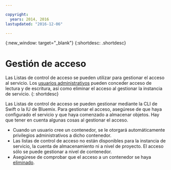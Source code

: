 ```yaml
---

copyright:
  years: 2014, 2016
lastupdated: "2016-12-06"

---
```

{:new_window: target="_blank"}
{:shortdesc: .shortdesc}



# Gestión de acceso

Las Listas de control de acceso se pueden utilizar para gestionar el acceso al servicio. Los [usuarios administrativos](/docs/services/ObjectStorage/os_access_types.html) pueden conceder acceso de lectura y de escritura, así como eliminar el acceso al gestionar la instancia de servicio.
{: shortdesc}


Las Listas de control de acceso se pueden gestionar mediante la CLI de Swift o la IU de Bluemix. Para gestionar el acceso, asegúrese de que haya configurado el servicio y que haya comenzado a almacenar objetos. Hay que tener en cuenta algunas cosas al gestionar el acceso.
  * Cuando un usuario cree un contenedor, se le otorgará automáticamente privilegios administrativos a dicho contenedor.
  * Las listas de control de acceso no están disponibles para la instancia de servicio, la cuenta de almacenamiento ni a nivel de proyecto. El acceso sólo se puede gestionar a nivel de contenedor.
  * Asegúrese de comprobar que el acceso a un contenedor se haya [eliminado](/docs/services/ObjectStorage/os_remove_access.html).
